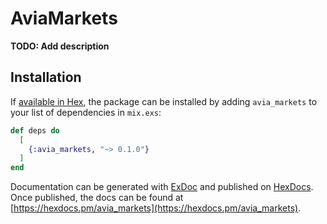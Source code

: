 # AviaMarkets

**TODO: Add description**

## Installation

If [available in Hex](https://hex.pm/docs/publish), the package can be installed
by adding `avia_markets` to your list of dependencies in `mix.exs`:

```elixir
def deps do
  [
    {:avia_markets, "~> 0.1.0"}
  ]
end
```

Documentation can be generated with [ExDoc](https://github.com/elixir-lang/ex_doc)
and published on [HexDocs](https://hexdocs.pm). Once published, the docs can
be found at [https://hexdocs.pm/avia_markets](https://hexdocs.pm/avia_markets).


